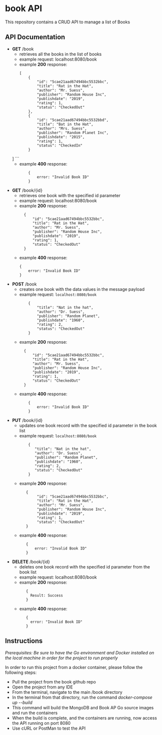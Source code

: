 # book API
This repository contains a CRUD API to manage a list of Books

## API Documentation
* __GET__       /book
    * retrieves all the books in the list of books
    * example request: localhost:8080/book
    * example **200** response:
        ```
        [
            {
                "id": "5cae21aad67494bbc5532bbc",
                "title": "Rat in the Hat",
                "author": "Mr. Suess",
                "publisher": "Random House Inc",
                "publishdate": "2019",
                "rating": 1,
                "status": "CheckedOut"
            },
            {
                "id": "5cae21aad67494bbc5532bbd",
                "title": "Bat in the Hat",
                "author": "Mrs. Suess",
                "publisher": "Random Planet Inc",
                "publishdate": "2015",
                "rating": 1,
                "status": "CheckedIn"
            } 
    ]
        ```
    * example **400** response:
        ```
            {
                error: "Invalid Book ID"
            }
        ```
* __GET__       /book/{id}
    * retrieves one book with the specified id parameter
    * example request: localhost:8080/book
    * example **200** response:
        ```
          {
              "id": "5cae21aad67494bbc5532bbc",
              "title": "Rat in the Hat",
              "author": "Mr. Suess",
              "publisher": "Random House Inc",
              "publishdate": "2019",
              "rating": 1,
              "status": "CheckedOut"
          }
        ```
    * example **400** response:
        ```
        {
            error: "Invalid Book ID"
        }
        ```
* __POST__      /book
    * creates one book with the data values in the message payload
    * example request: `localhost:8080/book`
        ```
            {
            	"title": "Nat in the hat",
            	"author": "Dr. Suess",
            	"publisher": "Random Planet",
            	"publishdate": "1960",
            	"rating": 2,
            	"status": "CheckedOut"
            }
        ```
    * example **200** response:
        ```
          {
              "id": "5cae21aad67494bbc5532bbc",
              "title": "Rat in the Hat",
              "author": "Mr. Suess",
              "publisher": "Random House Inc",
              "publishdate": "2019",
              "rating": 1,
              "status": "CheckedOut"
          }
        ```
    * example **400** response:
        ```
            {
                error: "Invalid Book ID"
            }
        ```
* __PUT__       /book/{id}
    * updates one book record with the specified id parameter in the book list
    * example request: `localhost:8080/book`
        ```
            {
               "title": "Nat in the hat",
               "author": "Dr. Suess",
               "publisher": "Random Planet",
               "publishdate": "1960",
               "rating": 2,
               "status": "CheckedOut"
            }
        ```
    * example **200** response:
       ```
          {
               "id": "5cae21aad67494bbc5532bbc",
               "title": "Rat in the Hat",
               "author": "Mr. Suess",
               "publisher": "Random House Inc",
               "publishdate": "2019",
               "rating": 1,
               "status": "CheckedOut"
          }
        ```
   * example **400** response:
        ```
           {
               error: "Invalid Book ID"
           }
        ```
* __DELETE__    /book/{id}
    * deletes one book record with the specified id parameter from the book list
    * example request: localhost:8080/book
    * example **200** response:
        ```
           {
             Result: Success
           }
        ```
    * example **400** response:
        ```
           {
             error: "Invalid Book ID"
           }
        ```

## Instructions
_Prerequisites: Be sure to have the Go environment and Docker installed on the local machine in order for the project to run properly_

In order to run this project from a docker container, please follow the following steps:

* Pull the project from the book github repo
* Open the project from any IDE
* From the terminal, navigate to the main /book directory
* In the terminal from that directory, run the command _docker-compose up --build_
* This command will build the MongoDB and Book AP Go source images and run the containers
* When the build is complete, and the containers are running, now access the API running on port 8080
* Use cURL or PostMan to test the API

